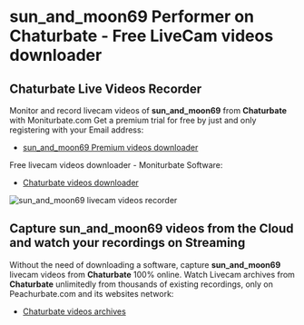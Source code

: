 # sun_and_moon69 Performer on Chaturbate - Free LiveCam videos downloader

## Chaturbate Live Videos Recorder

Monitor and record livecam videos of **sun_and_moon69** from **Chaturbate** with Moniturbate.com
Get a premium trial for free by just and only registering with your Email address:
* [sun_and_moon69 Premium videos downloader](https://moniturbate.com/request-demo-licence-key.html)

Free livecam videos downloader - Moniturbate Software:
* [Chaturbate videos downloader](https://moniturbate.com/moniturbate-download-software.html)

![sun_and_moon69 livecam videos recorder](https://peachurnet.com/templates/moniturbate-software.png)


## Capture sun_and_moon69 videos from the Cloud and watch your recordings on Streaming

Without the need of downloading a software, capture **sun_and_moon69** livecam videos from **Chaturbate** 100% online.
Watch Livecam archives from **Chaturbate** unlimitedly from thousands of existing recordings, only on Peachurbate.com and its websites network:
* [Chaturbate videos archives](https://peachurnet.com/)